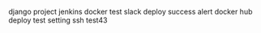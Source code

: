 django project jenkins docker test
slack deploy success alert
docker hub deploy test setting
ssh test43
